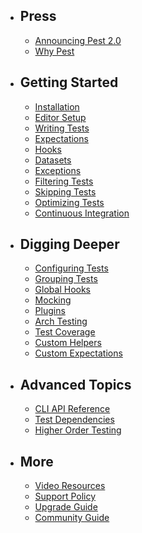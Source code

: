 - ## Press
  - [Announcing Pest 2.0](/docs/announcing-pest2)
  - [Why Pest](/docs/why-pest)

- ## Getting Started
  - [Installation](/docs/installation)
  - [Editor Setup](/docs/editor-setup)
  - [Writing Tests](/docs/writing-tests)
  - [Expectations](/docs/expectations)
  - [Hooks](/docs/hooks)
  - [Datasets](/docs/datasets)
  - [Exceptions](/docs/exceptions)
  - [Filtering Tests](/docs/filtering-tests)
  - [Skipping Tests](/docs/skipping-tests)
  - [Optimizing Tests](/docs/optimizing-tests)
  - [Continuous Integration](/docs/continuous-integration)

- ## Digging Deeper
  - [Configuring Tests](/docs/configuring-tests)
  - [Grouping Tests](/docs/grouping-tests)
  - [Global Hooks](/docs/global-hooks)
  - [Mocking](/docs/mocking)
  - [Plugins](/docs/plugins)
  - [Arch Testing](/docs/arch-testing)
  - [Test Coverage](/docs/test-coverage)
  - [Custom Helpers](/docs/custom-helpers)
  - [Custom Expectations](/docs/custom-expectations)

- ## Advanced Topics
  - [CLI API Reference](/docs/cli-api-reference)
  - [Test Dependencies](/docs/test-dependencies)
  - [Higher Order Testing](/docs/higher-order-testing)

- ## More
  - [Video Resources](/docs/video-resources)
  - [Support Policy](/docs/support-policy)
  - [Upgrade Guide](/docs/upgrade-guide)
  - [Community Guide](/docs/community-guide)
